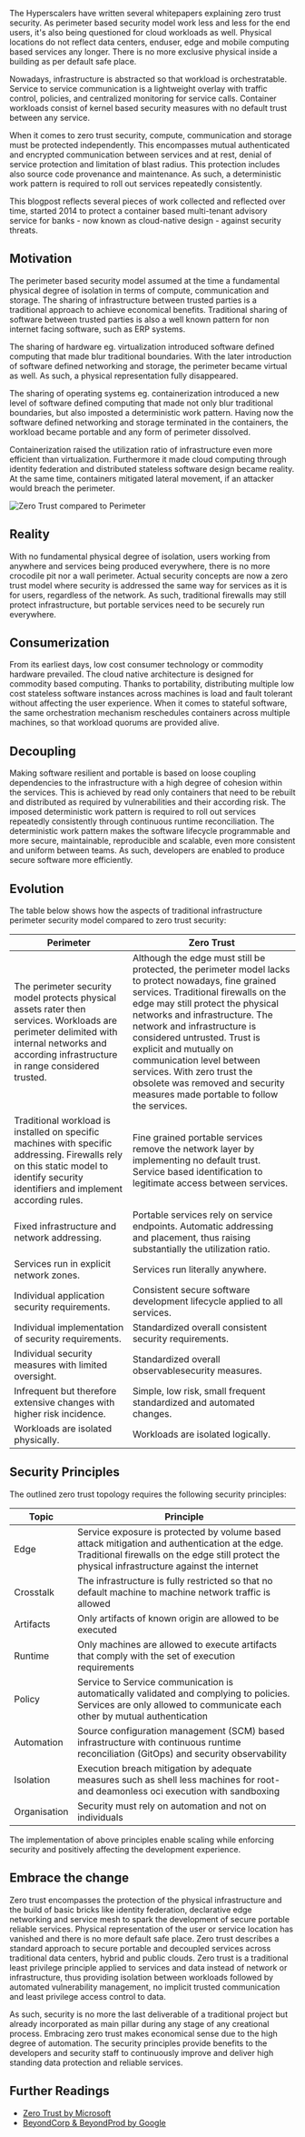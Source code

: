 The Hyperscalers have written several whitepapers explaining zero trust security. As perimeter based security model work less and less for the end users, it's also being questioned for cloud workloads as well. Physical locations do not reflect data centers, enduser, edge and mobile computing based services any longer. There is no more exclusive physical inside a building as per default safe place.

Nowadays, infrastructure is abstracted so that workload is orchestratable. Service to service communication is a lightweight overlay with traffic control, policies, and centralized monitoring for service calls. Container workloads consist of kernel based security measures with no default trust between any service.

When it comes to zero trust security, compute, communication and storage must be protected independently. This encompasses mutual authenticated and encrypted communication between services and at rest, denial of service protection and limitation of blast radius. This protection includes also source code provenance and maintenance. As such, a deterministic work pattern is required to roll out services repeatedly consistently.

This blogpost reflects several pieces of work collected and reflected over time, started 2014 to protect a container based multi-tenant advisory service for banks - now known as cloud-native design - against security threats.

## Motivation

The perimeter based security model assumed at the time a fundamental physical degree of isolation in terms of compute, communication and storage. The sharing of infrastructure between trusted parties is a traditional approach to achieve economical benefits. Traditional sharing of software between trusted parties is also a well known pattern for non internet facing software, such as ERP systems.

The sharing of hardware eg. virtualization introduced software defined computing that made blur traditional boundaries. With the later introduction of software defined networking and storage, the perimeter became virtual as well. As such, a physical representation fully disappeared.

The sharing of operating systems eg. containerization introduced a new level of software defined computing that made not only blur traditional boundaries, but also imposted a deterministic work pattern. Having now the software defined networking and storage terminated in the containers, the workload became portable and any form of perimeter dissolved.

Containerization raised the utilization ratio of infrastructure even more efficient than virtualization. Furthermore it made cloud computing through identity federation and distributed stateless software design became reality. At the same time, containers mitigated lateral movement, if an attacker would breach the perimeter.

![Zero Trust compared to Perimeter](https://flavio.aiello.ch/assets/images/zerotrustperimeter.png)

## Reality
With no fundamental physical degree of isolation, users working from anywhere and services being produced everywhere, there is no more crocodile pit nor a wall perimeter. Actual security concepts are now a zero trust model where security is addressed the same way for services as it is for users, regardless of the network. As such, traditional firewalls may still protect infrastructure, but portable services need to be securely run everywhere.

## Consumerization
From its earliest days, low cost consumer technology or commodity hardware prevailed. The cloud native architecture is designed for commodity based computing. Thanks to portability, distributing multiple low cost stateless software instances across machines is load and fault tolerant without affecting the user experience. When it comes to stateful software, the same orchestration mechanism reschedules containers across multiple machines, so that workload quorums are provided alive.

## Decoupling
Making software resilient and portable is based on loose coupling dependencies to the infrastructure with a high degree of cohesion within the services. This is achieved by read only containers that need to be rebuilt and distributed as required by vulnerabilities and their according risk. The imposed deterministic work pattern is required to roll out services repeatedly consistently through continuous runtime reconciliation. The deterministic work pattern makes the software lifecycle programmable and more secure, maintainable, reproducible and scalable, even more consistent and uniform between teams. As such, developers are enabled to produce secure software more efficiently.

## Evolution
The table below shows how the aspects of traditional infrastructure perimeter security model compared to zero trust security:

|Perimeter|Zero Trust|
|--- |--- |
|The perimeter security model protects physical assets rater then services. Workloads are perimeter delimited with internal networks and according infrastructure in range considered trusted.|Although the edge must still be protected, the perimeter model lacks to protect nowadays, fine grained services. Traditional firewalls on the edge may still protect the physical networks and infrastructure. The network and infrastructure is considered untrusted. Trust is explicit and mutually on communication level between services. With zero trust the obsolete was removed and security measures made portable to follow the services.|
|Traditional workload is installed on specific machines with specific addressing. Firewalls rely on this static model to identify security identifiers and implement according rules.|Fine grained portable services remove the network layer by implementing no default trust. Service based identification to legitimate access between services.|
|Fixed infrastructure and network addressing.|Portable services rely on service endpoints. Automatic addressing and placement, thus raising substantially the utilization ratio.|
|Services run in explicit network zones.|Services run literally anywhere.|
|Individual application security requirements.|Consistent secure software development lifecycle applied to all services.|
|Individual implementation of security requirements.|Standardized overall consistent security requirements.|
|Individual security measures with limited oversight.|Standardized overall observablesecurity measures.|
|Infrequent but therefore extensive changes with higher risk incidence.|Simple, low risk, small frequent standardized and automated changes.|
|Workloads are isolated physically.|Workloads are isolated logically.|


## Security Principles
The outlined zero trust topology requires the following security principles:

|Topic|Principle|
|--- |--- |
|Edge	|Service exposure is protected by volume based attack mitigation and authentication at the edge. Traditional firewalls on the edge still protect the physical infrastructure against the internet|
|Crosstalk|The infrastructure is fully restricted so that no default machine to machine network traffic is allowed|
|Artifacts|Only artifacts of known origin are allowed to be executed|
|Runtime|Only machines are allowed to execute artifacts that comply with the set of execution requirements|
|Policy|Service to Service communication is automatically validated and complying to policies. Services are only allowed to communicate each other by mutual authentication|
|Automation|Source configuration management (SCM) based infrastructure with continuous runtime reconciliation (GitOps) and security observability|
|Isolation|Execution breach mitigation by adequate measures such as shell less machines for root- and deamonless oci execution with sandboxing|
|Organisation|Security must rely on automation and not on individuals|

The implementation of above principles enable scaling while enforcing security and positively affecting the development experience.

## Embrace the change

Zero trust encompasses the protection of the physical infrastructure and the build of basic bricks like identity federation, declarative edge networking and service mesh to spark the development of secure portable reliable services. Physical representation of the user or service location has vanished and there is no more default safe place. Zero trust describes a standard approach to secure portable and decoupled services across traditional data centers, hybrid and public clouds. Zero trust is a traditional least privilege principle applied to services and data instead of network or infrastructure, thus providing isolation between workloads followed by automated vulnerability management, no implicit trusted communication and least privilege access control to data.

As such, security is no more the last deliverable of a traditional project but already incorporated as main pillar during any stage of any creational process. Embracing zero trust makes economical sense due to the high degree of automation. The security principles provide benefits to the developers and security staff to continuously improve and deliver high standing data protection and reliable services.

## Further Readings

*   [Zero Trust by Microsoft](https://www.microsoft.com/en-us/security/business/zero-trust)
*   [BeyondCorp & BeyondProd by Google](https://cloud.google.com/beyondcorp)
